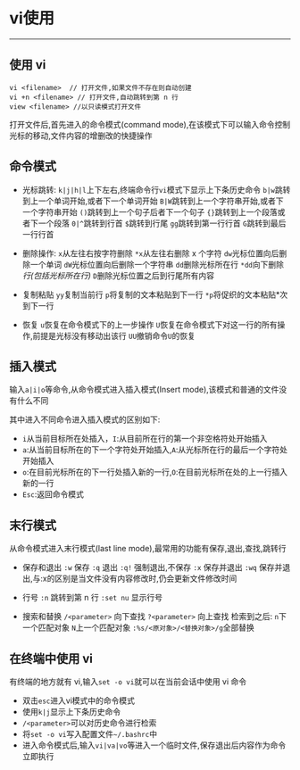 # vi使用

---

## 使用 vi ##
```
vi <filename>  // 打开文件,如果文件不存在则自动创建
vi +n <filename> // 打开文件,自动跳转到第 n 行
view <filename> //以只读模式打开文件
```
打开文件后,首先进入的命令模式(command mode),在该模式下可以输入命令控制光标的移动,文件内容的增删改的快捷操作

## 命令模式 ##
- 光标跳转:
`k|j|h|l`上下左右,终端命令行`vi`模式下显示上下条历史命令
`b|w`跳转到上一个单词开始,或者下一个单词开始
`B|W`跳转到上一个字符串开始,或者下一个字符串开始
`()`跳转到上一个句子后者下一个句子
`{}`跳转到上一个段落或者下一个段落
`0|^`跳转到行首
`$`跳转到行尾
`gg`跳转到第一行行首
`G`跳转到最后一行行首

- 删除操作:
`x`从左往右按字符删除
`*x`从左往右删除 x 个字符
`dw`光标位置向后删除一个单词
`dW`光标位置向后删除一个字符串
`dd`删除光标所在行
`*dd`向下删除*行(包括光标所在行)*
`D`删除光标位置之后到行尾所有内容

- 复制粘贴
`yy`复制当前行
`p`将复制的文本粘贴到下一行
`*p`将促织的文本粘贴*次到下一行

- 恢复
`u`恢复在命令模式下的上一步操作
`U`恢复在命令模式下对这一行的所有操作,前提是光标没有移动出该行
`UU`撤销命令`U`的恢复

## 插入模式 ##
输入`a|i|o`等命令,从命令模式进入插入模式(Insert mode),该模式和普通的文件没有什么不同

其中进入不同命令进入插入模式的区别如下:

- `i`从当前目标所在处插入，`I`:从目前所在行的第一个非空格符处开始插入
- `a`:从当前目标所在的下一个字符处开始插入,`A`:从光标所在行的最后一个字符处开始插入
- `o`:在目前光标所在的下一行处插入新的一行,`O`:在目前光标所在处的上一行插入新的一行
- `Esc`:返回命令模式

## 末行模式 ##
从命令模式进入末行模式(last line mode),最常用的功能有保存,退出,查找,跳转行

- 保存和退出
`:w`    保存
`:q`    退出
`:q!`   强制退出,不保存
`:x`    保存并退出
`:wq`   保存并退出,与:x的区别是当文件没有内容修改时,仍会更新文件修改时间

- 行号
`:n` 跳转到第 n 行
`:set nu` 显示行号

- 搜索和替换
`/<parameter>` 向下查找
`?<parameter>` 向上查找
检索到之后:
`n`下一个匹配对象
`N`上一个匹配对象
`:%s/<原对象>/<替换对象>/g`全部替换


## 在终端中使用 vi ##
有终端的地方就有 vi,输入`set -o vi`就可以在当前会话中使用 vi 命令

- 双击`esc`进入vi模式中的命令模式
- 使用`k|j`显示上下条历史命令 
- `/<parameter>`可以对历史命令进行检索
- 将`set -o vi`写入配置文件`~/.bashrc`中
- 进入命令模式后,输入`vi|va|vo`等进入一个临时文件,保存退出后内容作为命令立即执行
 


